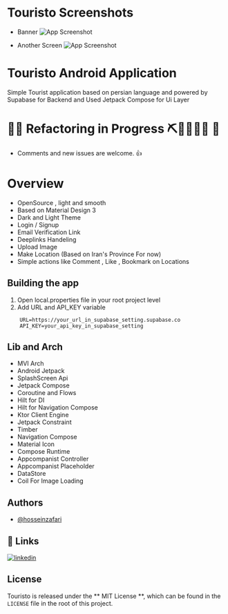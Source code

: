 # Touristo Screenshots
- Banner
![App Screenshot](https://user-images.githubusercontent.com/54430190/260956812-b304b15c-ef72-482e-bc95-545c59ffc342.jpg)

- Another Screen
![App Screenshot](https://user-images.githubusercontent.com/54430190/260956779-2b4eec4e-971e-4249-9c4c-3ff7aed5ef48.jpg)

# Touristo Android Application 
Simple Tourist application based on persian language and powered by Supabase for Backend 
and Used Jetpack Compose for Ui Layer  

# 👷‍♀ Refactoring in Progress ⛏👷🔧️👷🔧 🚧
- Comments and new issues are welcome. 👍

# Overview
- OpenSource , light and smooth 
- Based on Material Design 3 
- Dark and Light Theme 
- Login / Signup
- Email Verification Link
- Deeplinks Handeling   
- Upload Image 
- Make Location (Based on Iran's Province For now)
- Simple actions like Comment , Like , Bookmark on Locations 


## Building the app
1. Open local.properties file in your root project level 
2. Add URL and API_KEY variable  

```properties
    URL=https://your_url_in_supabase_setting.supabase.co
    API_KEY=your_api_key_in_supabase_setting 
```

## Lib and Arch 
- MVI Arch 
- Android Jetpack 
- SplashScreen Api 
- Jetpack Compose 
- Coroutine and Flows 
- Hilt for DI 
- Hilt for Navigation Compose  
- Ktor Client Engine 
- Jetpack Constraint 
- Timber 
- Navigation Compose 
- Material Icon 
- Compose Runtime 
- Appcompanist Controller 
- Appcompanist Placeholder 
- DataStore 
- Coil For Image Loading 

## Authors

- [@hosseinzafari](https://www.github.com/hosseinzafari)


## 🔗 Links
[![linkedin](https://img.shields.io/badge/linkedin-0A66C2?style=for-the-badge&logo=linkedin&logoColor=white)](https://www.linkedin.com/in/hossein-zafari)
 
## License 
Touristo is released under the ** MIT License **, which can be found in the `LICENSE` file in the root of this project.

